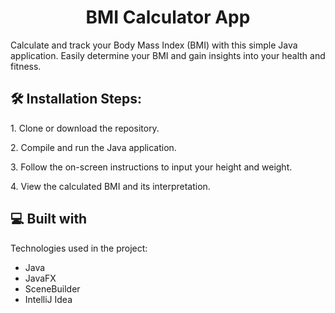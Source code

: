 <h1 align="center" id="title">BMI Calculator App</h1>

<p id="description">Calculate and track your Body Mass Index (BMI) with this simple Java application. Easily determine your BMI and gain insights into your health and fitness.</p>

<h2>🛠️ Installation Steps:</h2>

<p>1. Clone or download the repository.</p>

<p>2. Compile and run the Java application.</p>

<p>3. Follow the on-screen instructions to input your height and weight.</p>

<p>4. View the calculated BMI and its interpretation.</p>

  
  
<h2>💻 Built with</h2>

Technologies used in the project:

*   Java
*   JavaFX
*   SceneBuilder
*   IntelliJ Idea
